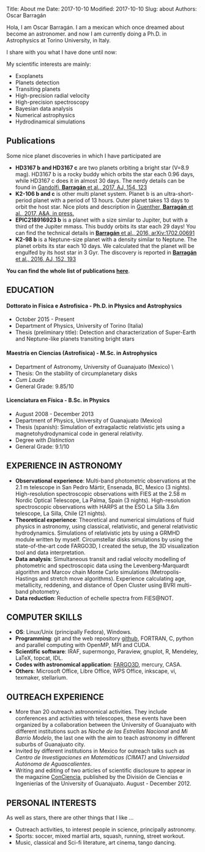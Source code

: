 Title: About me
Date: 2017-10-10 
Modified: 2017-10-10
Slug: about
Authors: Oscar Barragán

Hola, I am Oscar Barragán. I am a mexican which once dreamed about become an astronomer.
and now I am currently doing a Ph.D. in Astrophysics at Torino University, in Italy.

I share with you what I have done until now:

My scientific interests are mainly:

* Exoplanets
* Planets detection
* Transiting planets
* High-precision radial velocity
* High-precision spectroscopy
* Bayesian data analysis
* Numerical astrophysics
* Hydrodinamical simulations


## Publications

Some nice planet discoveries in which I have participated are

* **HD3167 b and HD3167 c** are two planets orbiting a bright  star (V=8.9 mag).
  HD3167 b is a rocky buddy which orbits the star each 0.96 days,
  while HD3167 c does it in almost 30 days. The nerdy details can be found in [Gandolfi, **Barragán** et al., 2017, AJ, 154, 123](http://iopscience.iop.org/article/10.3847/1538-3881/aa832a/meta)
* **K2-106 b and c** is other multi planet system. Planet b is an ultra-short-period planet
  with a period of 13 hours. Outer planet takes 13 days to orbit the host star.
  Nice plots and description in [Guenther, **Barragán** et al., 2017, A&A, in press.](https://arxiv.org/abs/1705.04163)
* **EPIC218916923 b** is a planet with a size similar to Jupiter, but with a third
  of the Jupiter mmass. This buddy orbits its star each 29 days!
  You can find the technical details in [**Barragán** et al., 2016, arXiv:1702.00691](https://arxiv.org/abs/1702.00691)
* **K2-98 b** is a Neptune-size planet with a density similar to Neptune.
  The planet orbits its star each 10 days. We calculated that the planet will be engulfed by its host star in 3 Gyr.
  The discovery is reported in [**Barragán** et al., 2016, AJ, 152, 193](http://iopscience.iop.org/article/10.3847/0004-6256/152/6/193/meta)

**You can find the whole list of publications [here](http://adsabs.harvard.edu/cgi-bin/nph-abs_connect?db_key=AST&db_key=PRE&qform=AST&arxiv_sel=astro-ph&arxiv_sel=cond-mat&arxiv_sel=cs&arxiv_sel=gr-qc&arxiv_sel=hep-ex&arxiv_sel=hep-lat&arxiv_sel=hep-ph&arxiv_sel=hep-th&arxiv_sel=math&arxiv_sel=math-ph&arxiv_sel=nlin&arxiv_sel=nucl-ex&arxiv_sel=nucl-th&arxiv_sel=physics&arxiv_sel=quant-ph&arxiv_sel=q-bio&sim_query=YES&ned_query=YES&adsobj_query=YES&aut_logic=OR&obj_logic=OR&author=Barragan%2C+O&object=&start_mon=&start_year=&end_mon=&end_year=&ttl_logic=OR&title=&txt_logic=OR&text=&nr_to_return=200&start_nr=1&jou_pick=ALL&ref_stems=&data_and=ALL&group_and=ALL&start_entry_day=&start_entry_mon=&start_entry_year=&end_entry_day=&end_entry_mon=&end_entry_year=&min_score=&sort=SCORE&data_type=SHORT&aut_syn=YES&ttl_syn=YES&txt_syn=YES&aut_wt=1.0&obj_wt=1.0&ttl_wt=0.3&txt_wt=3.0&aut_wgt=YES&obj_wgt=YES&ttl_wgt=YES&txt_wgt=YES&ttl_sco=YES&txt_sco=YES&version=1)**.


## EDUCATION

#### Dottorato in Fisica e Astrofisica - Ph.D. in Physics and Astrophysics

* October 2015 - Present
* Department of Physics, University of Torino (Italia)
* Thesis (preliminary title): Detection and characterization of Super-Earth and Neptune-like planets transiting bright stars


#### Maestría en Ciencias (Astrofísica) - M.Sc. in Astrophysics

* Department of Astronomy, University of Guanajuato (Mexico) \\
* Thesis: On the stability of circumplanetary disks
* *Cum Laude*
* General Grade: 9.85/10 


#### Licenciatura en Física - B.Sc. in Physics

* August 2008 - December 2013
* Department of Physics, University of Guanajuato (Mexico) 
* Thesis (spanish): Simulation of extragalactic relativistic jets using a magnetohydrodynamical code in general relativity.
* Degree with *Distinction*
* General Grade: 9.1/10


## EXPERIENCE IN ASTRONOMY

* **Observational experience**: Multi-band photometric observations at the 2.1 m telescope in San Pedro Mártir,
  Ensenada, BC, Mexico (3 nights). High-resolution spectroscopic observations with FIES at the 2.58 m Nordic Optical Telescope,
  La Palma, Spain (3 nights). High-resolution spectroscopic observations with HARPS at the ESO La Silla 3.6m
  telescope, La Silla, Chile (21 nights).
* **Theoretical experience**: Theoretical and numerical simulations of fluid physics in astronomy,
  using classical, relativistic, and general relativistic hydrodynamics. Simulations of relativistic jets
  by using a GRMHD module written by myself. Circumstellar disks simulations by using the state-of-the-art
  code FARGO3D, I created the setup, the 3D visualization tool and data interpretation.
* **Data analysis**: Simultaneous transit and radial velocity modelling of photometric and spectroscopic
  data using the Levenberg-Marquardt algorithm and Marcov chain Monte Carlo simulations
  (Metropolis-Hastings and stretch move algorithms).
  Experience calculating age, metallicity, reddening, and distance of Open Cluster using
  BVRI multi-band photometry.
* **Data reduction**: Reduction of echelle spectra from FIES@NOT.

## COMPUTER SKILLS

* **OS**: Linux/Unix (principally Fedora), Windows.
* **Programming**: git and the web repository [github](https://github.com/), FORTRAN, C,
  python and parallel computing with OpenMP, MPI and CUDA.
* **Scientific software**: IRAF, supermongo, Paraview, gnuplot, R, Mendeley, LaTeX, topcat, IDL.
* **Codes with astronomical application**: [FARGO3D](http://fargo.in2p3.fr/), mercury, CASA.
* **Others**: Microsoft Office, Libre Office, WPS Office, inkscape, vi, texmaker, stellarium.

## OUTREACH EXPERIENCE

* More than 20 outreach astronomical activities. They include conferences
  and activities with telescopes, these events have been organized by a collaboration
  between the University of Guanajuato with different institutions such as
  _Noche de las Estrellas Nacional_ and _Mi Barrio Modelo_, the last one with the
  aim to teach astronomy in different suburbs of Guanajuato city.
* Invited by different institutions in Mexico for outreach talks such as
  _Centro de Investigaciones en Matemáticas (CIMAT)_ and _Universidad Autónoma de Aguascalientes_.
* Writing and editing of two articles of scientific disclosure to appear in the magazine
  [ConCiencia](https://www.researchgate.net/publication/266911395_Revista_de_divulgacion_ConCiencia_2da_edicion),
  published  by the División de Ciencias e Ingenierías of the University of Guanajuato. August - December 2012.

## PERSONAL INTERESTS

As well as stars, there are other things that I like ...

* Outreach activities, to interest people in science, principally astronomy.
* Sports: soccer, mixed martial arts, squash, running, street workout.
* Music, classical and Sci-fi literature, art cinema, tango dancing.
